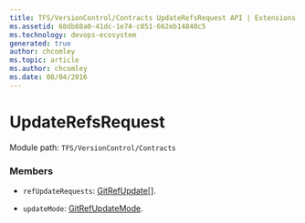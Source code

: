 ```yaml
---
title: TFS/VersionControl/Contracts UpdateRefsRequest API | Extensions for Azure DevOps Services
ms.assetid: 68db88a0-41dc-1e74-c851-662eb14840c5
ms.technology: devops-ecosystem
generated: true
author: chcomley
ms.topic: article
ms.author: chcomley
ms.date: 08/04/2016
---
```


# UpdateRefsRequest

Module path: `TFS/VersionControl/Contracts`


### Members

* `refUpdateRequests`: [GitRefUpdate](../../../TFS/VersionControl/Contracts/GitRefUpdate.md)[]. 

* `updateMode`: [GitRefUpdateMode](../../../TFS/VersionControl/Contracts/GitRefUpdateMode.md). 

